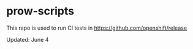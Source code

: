 # prow-scripts

This repo is used to run CI tests in https://github.com/openshift/release

Updated: June 4
